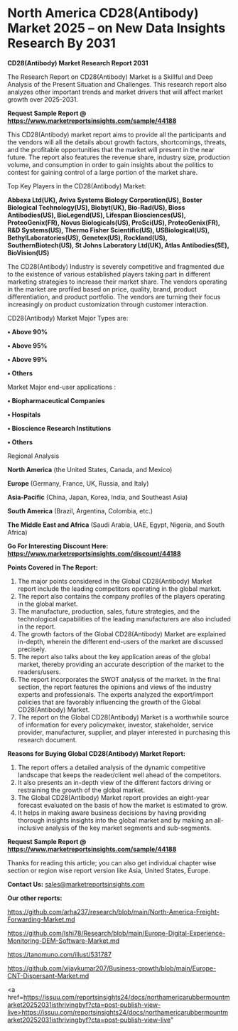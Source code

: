 # North America CD28(Antibody) Market 2025 – on New Data Insights Research By 2031

<strong>CD28(Antibody) Market Research Report 2031</strong>

The Research Report on CD28(Antibody) Market is a Skillful and Deep Analysis of the Present Situation and Challenges. This research report also analyzes other important trends and market drivers that will affect market growth over 2025-2031.

<strong>Request Sample Report @ <a href=https://www.marketreportsinsights.com/sample/44188>https://www.marketreportsinsights.com/sample/44188</a></strong>

This CD28(Antibody) market report aims to provide all the participants and the vendors will all the details about growth factors, shortcomings, threats, and the profitable opportunities that the market will present in the near future. The report also features the revenue share, industry size, production volume, and consumption in order to gain insights about the politics to contest for gaining control of a large portion of the market share.

Top Key Players in the CD28(Antibody) Market:

<strong>Abbexa Ltd(UK), Aviva Systems Biology Corporation(US), Boster Biological Technology(US), Biobyt(UK), Bio-Rad(US), Bioss Antibodies(US), BioLegend(US), Lifespan Biosciences(US), ProteoGenix(FR), Novus Biologicals(US), ProSci(US), ProteoGenix(FR), R&D Systems(US), Thermo Fisher Scientific(US), USBiological(US), BethylLaboratories(US), Genetex(US), Rockland(US), SouthernBiotech(US), St Johns Laboratory Ltd(UK), Atlas Antibodies(SE), BioVision(US)</strong>

The CD28(Antibody) Industry is severely competitive and fragmented due to the existence of various established players taking part in different marketing strategies to increase their market share. The vendors operating in the market are profiled based on price, quality, brand, product differentiation, and product portfolio. The vendors are turning their focus increasingly on product customization through customer interaction.

CD28(Antibody) Market Major Types are:

<strong>•  Above 90%

•  Above 95%

•  Above 99%

•  Others</strong>

Market Major end-user applications :

<strong>•  Biopharmaceutical Companies

•  Hospitals

•  Bioscience Research Institutions

•  Others</strong>

Regional Analysis

</u><strong><b>North America</b></strong> (the United States, Canada, and Mexico)

<strong><b>Europe </b></strong>(Germany, France, UK, Russia, and Italy)

<strong><b>Asia-Pacific</b></strong> (China, Japan, Korea, India, and Southeast Asia)

<strong><b>South America</b></strong> (Brazil, Argentina, Colombia, etc.)

<strong><b>The Middle East and Africa</b></strong> (Saudi Arabia, UAE, Egypt, Nigeria, and South Africa)

<strong>Go For Interesting Discount Here: <a href=https://www.marketreportsinsights.com/discount/44188>https://www.marketreportsinsights.com/discount/44188</a></strong>

<strong>Points Covered in The Report:</strong>
<ol>
  <li>The major points considered in the Global CD28(Antibody) Market report include the leading competitors operating in the global market.</li>
  <li>The report also contains the company profiles of the players operating in the global market.</li>
  <li>The manufacture, production, sales, future strategies, and the technological capabilities of the leading manufacturers are also included in the report.</li>
  <li>The growth factors of the Global CD28(Antibody) Market are explained in-depth, wherein the different end-users of the market are discussed precisely.</li>
  <li>The report also talks about the key application areas of the global market, thereby providing an accurate description of the market to the readers/users.</li>
  <li>The report incorporates the SWOT analysis of the market. In the final section, the report features the opinions and views of the industry experts and professionals. The experts analyzed the export/import policies that are favorably influencing the growth of the Global CD28(Antibody) Market.</li>
  <li>The report on the Global CD28(Antibody) Market is a worthwhile source of information for every policymaker, investor, stakeholder, service provider, manufacturer, supplier, and player interested in purchasing this research document.</li>
</ol>
<strong>Reasons for Buying Global CD28(Antibody) Market Report:</strong>

<ol>
  <li>The report offers a detailed analysis of the dynamic competitive landscape that keeps the reader/client well ahead of the competitors.</li>
  <li>It also presents an in-depth view of the different factors driving or restraining the growth of the global market.</li>
  <li>The Global CD28(Antibody) Market report provides an eight-year forecast evaluated on the basis of how the market is estimated to grow.</li>
  <li>It helps in making aware business decisions by having providing thorough insights insights into the global market and by making an all-inclusive analysis of the key market segments and sub-segments.</li>
</ol>
<strong>Request Sample Report @ <a href=https://www.marketreportsinsights.com/sample/44188>https://www.marketreportsinsights.com/sample/44188</a></strong>


Thanks for reading this article; you can also get individual chapter wise section or region wise report version like Asia, United States, Europe.

<strong>Contact Us:</strong>
sales@marketreportsinsights.com

<strong>Our other reports:</strong>

<a href=https://github.com/arha237/research/blob/main/North-America-Freight-Forwarding-Market.md>https://github.com/arha237/research/blob/main/North-America-Freight-Forwarding-Market.md</a>

<a href=https://github.com/Ishi78/Research/blob/main/Europe-Digital-Experience-Monitoring-DEM-Software-Market.md>https://github.com/Ishi78/Research/blob/main/Europe-Digital-Experience-Monitoring-DEM-Software-Market.md</a>

<a href=https://tanomuno.com/illust/531787>https://tanomuno.com/illust/531787</a>

<a href=https://github.com/vijaykumar207/Business-growth/blob/main/Europe-CNT-Dispersant-Market.md>https://github.com/vijaykumar207/Business-growth/blob/main/Europe-CNT-Dispersant-Market.md</a>

<a href=https://issuu.com/reportsinsights24/docs/northamericarubbermountmarket20252031isthrivingbyf?cta=post-publish-view-live>https://issuu.com/reportsinsights24/docs/northamericarubbermountmarket20252031isthrivingbyf?cta=post-publish-view-live</a>"
